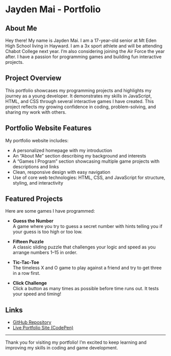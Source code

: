 # Jayden Mai - Portfolio

## About Me

Hey there! My name is Jayden Mai. I am a 17-year-old senior at Mt Eden High School living in Hayward. I am a 3x sport athlete and will be attending Chabot College next year. I’m also considering joining the Air Force the year after. I have a passion for programming games and building fun interactive projects.

## Project Overview

This portfolio showcases my programming projects and highlights my journey as a young developer. It demonstrates my skills in JavaScript, HTML, and CSS through several interactive games I have created. This project reflects my growing confidence in coding, problem-solving, and sharing my work with others.

## Portfolio Website Features

My portfolio website includes:

- A personalized homepage with my introduction  
- An “About Me” section describing my background and interests  
- A “Games I Program” section showcasing multiple game projects with descriptions and links  
- Clean, responsive design with easy navigation  
- Use of core web technologies: HTML, CSS, and JavaScript for structure, styling, and interactivity  

## Featured Projects

Here are some games I have programmed:

- **Guess the Number**  
  A game where you try to guess a secret number with hints telling you if your guess is too high or too low.

- **Fifteen Puzzle**  
  A classic sliding puzzle that challenges your logic and speed as you arrange numbers 1–15 in order.

- **Tic-Tac-Toe**  
  The timeless X and O game to play against a friend and try to get three in a row first.

- **Click Challenge**  
  Click a button as many times as possible before time runs out. It tests your speed and timing!

## Links

- [GitHub Repository](https://github.com/Jfueee/Final-Project/new/main)  
- [Live Portfolio Site (CodePen)](https://codepen.io/pen/)

---

Thank you for visiting my portfolio! I’m excited to keep learning and improving my skills in coding and game development.

